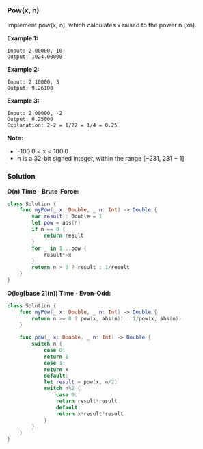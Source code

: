 
### Pow(x, n)

Implement pow(x, n), which calculates x raised to the power n (xn).

__Example 1:__
```
Input: 2.00000, 10
Output: 1024.00000
```
__Example 2:__
```
Input: 2.10000, 3
Output: 9.26100
```
__Example 3:__
```
Input: 2.00000, -2
Output: 0.25000
Explanation: 2-2 = 1/22 = 1/4 = 0.25
```
__Note:__

* -100.0 < x < 100.0
* n is a 32-bit signed integer, within the range [−231, 231 − 1]

### Solution
__O(n) Time - Brute-Force:__
```Swift
class Solution {
    func myPow(_ x: Double, _ n: Int) -> Double {
        var result : Double = 1
        let pow = abs(n)
        if n == 0 {
            return result
        }
        for _ in 1...pow {
            result*=x
        }
        return n > 0 ? result : 1/result
    }
}
```
__O(log\[base 2\](n)) Time - Even-Odd:__
```Swift
class Solution {
    func myPow(_ x: Double, _ n: Int) -> Double {
        return n >= 0 ? pow(x, abs(n)) : 1/pow(x, abs(n))
    }
    
    func pow(_ x: Double, _ n: Int) -> Double {
        switch n {
            case 0:
            return 1
            case 1:
            return x
            default:
            let result = pow(x, n/2)
            switch n%2 {
                case 0:
                return result*result
                default:
                return x*result*result
            }
        }
    }
}
```